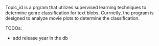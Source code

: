 Topic_id is a prgram that utilizes supervised learning techniques to determine genre classification for text blobs. Currnetly, the program is designed to analyze movie plots to determine the classification.   

TODOs:
 - add release year in the db